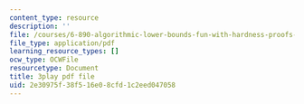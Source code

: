 ```yaml
---
content_type: resource
description: ''
file: /courses/6-890-algorithmic-lower-bounds-fun-with-hardness-proofs-fall-2014/2e30975f38f516e08cfd1c2eed047058_Lm8WHM0glHE.pdf
file_type: application/pdf
learning_resource_types: []
ocw_type: OCWFile
resourcetype: Document
title: 3play pdf file
uid: 2e30975f-38f5-16e0-8cfd-1c2eed047058
---
```

